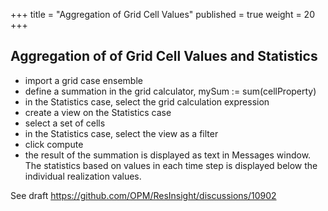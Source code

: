 +++
title = "Aggregation of Grid Cell Values"
published = true
weight = 20
+++

## Aggregation of of Grid Cell Values and Statistics
- import a grid case ensemble
- define a summation in the grid calculator, mySum := sum(cellProperty)
- in the Statistics case, select the grid calculation expression
- create a view on the Statistics case
- select a set of cells
- in the Statistics case, select the view as a filter
- click compute
- the result of the summation is displayed as text in Messages window. The statistics based on values in each time step is displayed below the individual realization values.



See draft https://github.com/OPM/ResInsight/discussions/10902